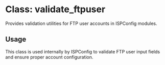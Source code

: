 # Class: validate_ftpuser

Provides validation utilities for FTP user accounts in ISPConfig modules.

## Usage
This class is used internally by ISPConfig to validate FTP user input fields and ensure proper account configuration.
